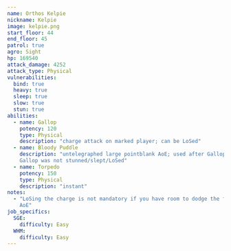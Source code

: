 ```yaml
---
name: Orthos Kelpie
nickname: Kelpie
image: kelpie.png
start_floor: 44
end_floor: 45
patrol: true
agro: Sight
hp: 169540
attack_damage: 4252
attack_type: Physical
vulnerabilities:
  bind: true
  heavy: true
  sleep: true
  slow: true
  stun: true
abilities:
  - name: Gallop
    potency: 120
    type: Physical
    description: "charge attack on marked player; can be LoSed"
  - name: Bloody Puddle
    description: "untelegraphed large pointblank AoE; used after Gallop if
    Gallop was not stunned/slept/LoSed"
  - name: Torpedo
    potency: 150
    type: Physical
    description: "instant"
notes:
  - "LoSing the charge is not mandatory if you have room to dodge the followup
    AoE"
job_specifics:
  SGE:
    difficulty: Easy
  WHM:
    difficulty: Easy
---
```

